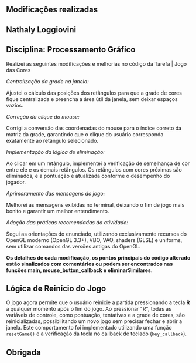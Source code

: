 ## Modificações realizadas
## Nathaly Loggiovini

## Disciplina: Processamento Gráfico

Realizei as seguintes modificações e melhorias no código da Tarefa | Jogo das Cores

*Centralização da grade na janela:* 

Ajustei o cálculo das posições dos retângulos para que a grade de cores fique centralizada e preencha a área útil da janela, sem deixar espaços vazios.

*Correção do clique do mouse:*  

Corrigi a conversão das coordenadas do mouse para o índice correto da matriz da grade, garantindo que o clique do usuário corresponda exatamente ao retângulo selecionado.

*Implementação da lógica de eliminação:*  

Ao clicar em um retângulo, implementei a verificação de semelhança de cor entre ele e os demais retângulos. Os retângulos com cores próximas são eliminados, e a pontuação é atualizada conforme o desempenho do jogador.

*Aprimoramento das mensagens do jogo:*  

Melhorei as mensagens exibidas no terminal, deixando o fim de jogo mais bonito e garantir um melhor entendimento.

*Adoção das práticas recomendadas da atividade:*  

Segui as orientações do enunciado, utilizando exclusivamente recursos do OpenGL moderno (OpenGL 3.3+), VBO, VAO, shaders (GLSL) e uniforms, sem utilizar comandos das versões antigas do OpenGL.

**Os detalhes de cada modificação, os pontos principais do código alterado estão sinalizados com comentários ou podem ser encontrados nas funções main, mouse_button_callback e eliminarSimilares.**

## Lógica de Reinício do Jogo

O jogo agora permite que o usuário reinicie a partida pressionando a tecla **R** a qualquer momento após o fim do jogo. Ao pressionar "R", todas as variáveis de controle, como pontuação, tentativas e a grade de cores, são reinicializadas, possibilitando um novo jogo sem precisar fechar e abrir a janela. Este comportamento foi implementado utilizando uma função `resetGame()` e a verificação da tecla no callback de teclado (`key_callback`).

## Obrigada